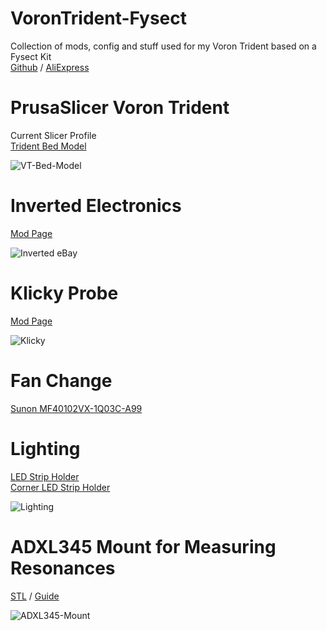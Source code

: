 # VoronTrident-Fysect
Collection of mods, config and stuff used for my Voron Trident based on a Fysect Kit  
[Github](https://github.com/FYSETC/FYSETC-Voron-Trident) / [AliExpress](https://s.click.aliexpress.com/e/_Dn2eU1b)    


# PrusaSlicer Voron Trident   
Current Slicer Profile  
[Trident Bed Model](https://github.com/supermerill/SuperSlicer/issues/2486)  
  
![VT-Bed-Model](https://i.ibb.co/Xpnt8v7/VT-Bed-Model.png)  

# Inverted Electronics  
[Mod Page](https://mods.vorondesign.com/detail/pXkXHVIUbqSWqQKJISczw)  
  
![Inverted eBay](https://i.ibb.co/gwzf5RW/19-Electronics-4.jpg)

# Klicky Probe  
[Mod Page](https://github.com/jlas1/Klicky-Probe/tree/main/Printers/Voron/v1.8_v2.4_Legacy_Trident)  
  
![Klicky](https://github.com/jlas1/Klicky-Probe/raw/main/Probes/KlickyProbe/Photos/KlickyProbe.png)  

# Fan Change  
[Sunon MF40102VX-1Q03C-A99](https://www.replimat.eu/sunon-mf40102vx-1q03c-a99/rt10059)
  
# Lighting  
[LED Strip Holder](https://www.printables.com/model/84735-led-strip-holder-for-voron-24)  
[Corner LED Strip Holder](https://www.printables.com/model/426847-corner-led-strip-holder-for-voron-trident)  
  
![Lighting](https://media.printables.com/media/prints/426847/images/3539749_340f9bce-ab00-4512-89be-99bcd81a7850/thumbs/inside/1920x1440/jpg/pxl_20230319_150441907_2.webp)  

# ADXL345 Mount for Measuring Resonances  
  
[STL](https://cults3d.com/en/3d-model/tool/adxl345-mount-voron-2-4) / [Guide](https://www.klipper3d.org/Measuring_Resonances.html)  
  
![ADXL345-Mount](https://i.ibb.co/YPFgRXh/ADXL345-Mount.png)  
